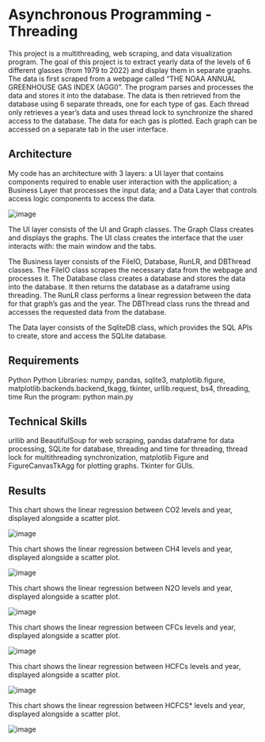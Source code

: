 # Asynchronous Programming - Threading

This project is a multithreading, web scraping, and data visualization program. The goal of this project is to extract yearly data of the levels of 6 different glasses (from 1979 to 2022) and display them in separate graphs. The data is first scraped from a webpage called “THE NOAA ANNUAL GREENHOUSE GAS INDEX (AGGI)”. The program parses and processes the data and stores it into the database. The data is then retrieved from the database using 6 separate threads, one for each type of gas. Each thread only retrieves a year’s data and uses thread lock to synchronize the shared access to the database. The data for each gas is plotted. Each graph can be accessed on a separate tab in the user interface.

## Architecture

My code has an architecture with 3 layers: a UI layer that contains components required to enable user interaction with the application; a Business Layer that processes the input data; and a Data Layer that controls access logic components to access the data.

![image](https://github.com/carab9/asynchronous-programming-threading/blob/main/architecture.png?raw=true)


The UI layer consists of the UI and Graph classes. The Graph Class creates and displays the graphs. The UI class creates the interface that the user interacts with: the main window and the tabs.

The Business layer consists of the FileIO, Database, RunLR, and DBThread classes. The FileIO class scrapes the necessary data from the webpage and processes it. The Database class creates a database and stores the data into the database. It then returns the database as a dataframe using threading. The RunLR class performs a linear regression between the data for that graph’s gas and the year. The DBThread class runs the thread and accesses the requested data from the database.

The Data layer consists of the SqliteDB class, which provides the SQL APIs to create, store and access the SQLite database.

## Requirements

Python
Python Libraries: numpy, pandas, sqlite3, matplotlib.figure, matplotlib.backends.backend_tkagg, tkinter, urllib.request, bs4, threading, time
Run the program: python main.py

## Technical Skills

urllib and BeautifulSoup for web scraping, pandas dataframe for data processing, SQLite for database, threading and time for threading, thread lock for multithreading synchronization, matplotlib Figure and FigureCanvasTkAgg for plotting graphs. Tkinter for GUIs.

## Results

This chart shows the linear regression between CO2 levels and year, displayed alongside a scatter plot.

![image](https://github.com/carab9/asynchronous-programming-threading/blob/main/co2.png?raw=true)

This chart shows the linear regression between CH4 levels and year, displayed alongside a scatter plot.

![image](https://github.com/carab9/asynchronous-programming-threading/blob/main/ch4.png?raw=true)

This chart shows the linear regression between N2O levels and year, displayed alongside a scatter plot.

![image](https://github.com/carab9/asynchronous-programming-threading/blob/main/n2o.png?raw=true)

This chart shows the linear regression between CFCs levels and year, displayed alongside a scatter plot.

![image](https://github.com/carab9/asynchronous-programming-threading/blob/main/cfcs.png?raw=true)

This chart shows the linear regression between HCFCs levels and year, displayed alongside a scatter plot.

![image](https://github.com/carab9/asynchronous-programming-threading/blob/main/hcfcs.png?raw=true)

This chart shows the linear regression between HCFCS* levels and year, displayed alongside a scatter plot.

![image](https://github.com/carab9/asynchronous-programming-threading/blob/main/hfcs.png?raw=true)

